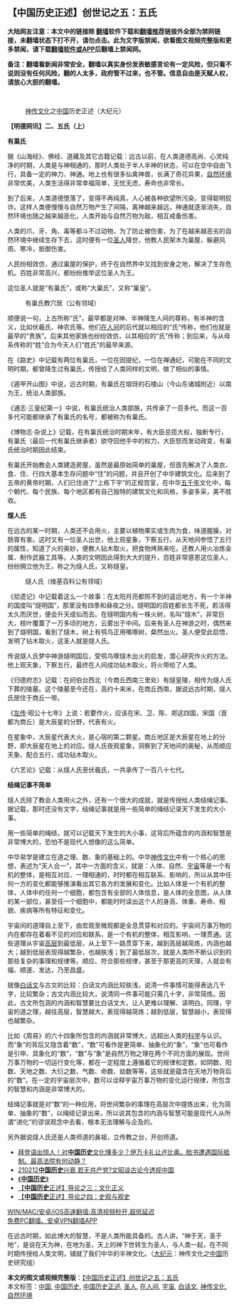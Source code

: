  <h2>【中国历史正述】创世记之五：五氏</h2> <p class="notice"><b>大陆网友注意：本文中的链接除 <a href="https://github.com/bannedbook/fanqiang" >翻墙</a>软件下载和<a href="https://github.com/killgcd/justmysocks/blob/master/README.md">翻墙推荐</a>链接外全部为禁网链接，未翻墙状态下打不开，请勿点击。此为文字版禁闻，欲看图文视频完整版和更多禁闻，请下载<a href="https://github.com/bannedbook/fanqiang">翻墙软件或APP</a>后翻墙上禁闻网。</p><p>备注：翻墙看新闻非常安全，翻墙以真实身份发表敏感言论有一定风险，但只看不说则没有任何风险，翻的人太多，政府管不过来，也不管。信息自由是天赋人权，请放心大胆的翻墙。</b></p>  <div class="entry"> <br /> <figure><a href="https://i2.wp.com/upload-images-bucket-v64rleca837do.s3.eu-west-1.amazonaws.com/wp-content/uploads/2021/02/26181402/%E6%9C%AA%E6%A0%87%E9%A2%98-1-79.jpg?fit=860%2C484&#038;ssl=1" data-caption="神传文化之中国历史正述（大纪元）"></a><figcaption class="wp-caption-text"><a href="https://www.bannedbook.org/bnews/tag/%e7%a5%9e%e4%bc%a0%e6%96%87%e5%8c%96/" class="st_tag internal_tag" rel="tag" title="标签 神传文化 下的日志">神传文化</a>之<a href="https://www.bannedbook.org/bnews/tag/%E4%B8%AD%E5%9B%BD/" class="st_tag internal_tag" rel="tag" title="标签 中国 下的日志">中国</a>历史正述（大纪元）</figcaption></figure> <p><strong>【明德网讯】二、五氏（上）</strong></p> <p><strong>有巢氏</strong></p> <p>据《山海经》、佛经、道藏及其它古籍记载：远古以前，在人类道德高尚、心灵纯净的时期，人类是与神相通的，那时人类处于半人半神的状态，可以在空中自由飞行，具备一定的神力、神通。地上也有很多仙禽神兽，长满了奇花异果，<a href="https://www.bannedbook.org/bnews/tag/%E8%87%AA%E7%84%B6%E7%8E%AF%E5%A2%83/" class="st_tag internal_tag" rel="tag" title="标签 自然环境 下的日志">自然环境</a>非常优美，人类生活得非常幸福简单，无忧无虑，寿命也非常长。</p> <p>到了后来，人类道德堕落了，变得不再纯真，人心被各种欲望所污染，变得聪明狡诈。这样人类便慢慢与自然万物产生了间隔，离神越来越远，神通就逐渐消失，自然环境也随之越来越恶化，人类开始与自然万物为敌，相互戒备伤害。</p> <p>人类的爪、牙、角、毒等都斗不过动物，为了防止被伤害，为了在越来越恶劣的自然环境中继续生存下去，这时便有一位<a href="https://www.bannedbook.org/bnews/tag/%E5%9C%A3%E4%BA%BA/" class="st_tag internal_tag" rel="tag" title="标签 圣人 下的日志">圣人</a>降世，他教人民架木为巢屋，躲避风雨、寒冷，抵御伤害。</p> <p>人民纷相效仿，通过巢屋的保护，终于在自然界中又找到安身之地，解决了生存危机。百姓非常高兴，都纷纷推举这位圣人为王。</p> <p>这位圣人就是“有巢氏”，或称“大巢氏”，又称“巢皇”。</p>  <figure id="attachment_26553" aria-describedby="caption-attachment-26553" style="width: 1154px" class="wp-caption alignnone"><figcaption id="caption-attachment-26553" class="wp-caption-text">有巢氏教穴居（公有领域）</figcaption></figure> <p>顺便说一句，上古所称“氏”，最早都是对神、半神降生人间的尊称，有半神的含义，比如伏羲氏、神农氏等。他们<a href="https://www.bannedbook.org/bnews/tag/%e5%9c%a8%e4%ba%ba%e9%97%b4/" class="st_tag internal_tag" rel="tag" title="标签 在人间 下的日志">在人间</a>的后代就以相应的“氏”传称，他们也就是最早的“贵族”。后来其他家族也纷纷效仿，以其相应的“氏”传称；到后来，与从母系传称的“姓”合为今天人们“姓氏”的最早来源。</p> <p>在《路史》中记载有两位有巢氏，一位在因提纪，一位在禅通纪，可能在不同的文明时期，都曾降生过有巢氏，传授给了人类同样的文明，做了相似的事情。</p> <p>《遁甲开山图》中说，远古时期，有巢氏在琅玡的石楼山（今山东诸城附近）以南为王，统治人类部族。</p> <p>《通志‧三皇纪第一》中说，有巢氏统治人类部族，共传承了一百多代。而这一百多代可能都继承了有巢氏的名号，都被称为有巢氏。</p> <p>《博物志‧杂说上》记载，在有巢氏统治时期末年，有大臣总揽大权，独断专行，有巢氏（最后一代有巢氏继承者）欲夺回他手中的权力，大臣怒而发动政变，有巢氏统治时期因此结束。</p> <p>有巢氏开始教会人类建造房屋，虽然是最原始简单的巢屋，但首先解决了人类衣、食、住、行四大基本生存问题中“住”的问题，并且开创了中华建筑文化。后来到了五帝的黄帝时期，人们已住进了“上栋下宇”的正规宫室，在中华<span class='wp_keywordlink'><a href="https://www.bannedbook.org/forum24/topic769.html" title="上下五千年历史真貌" target="_blank">五千年</a></span>文化中，每个朝代、每个民族、每个地区都有自己独特的建筑文化和风格，多姿多采，美不胜收。</p> <p><strong>燧人氏</strong></p>  <p>在远古的某一时期，人类还不会用火，主要以植物果实或生肉为食，味道腥臊，对肠胃有害。这时又有一位圣人出世，他上观星象，下察五行，从天地间参悟了五行的属性，知道了火的奥妙，便教人钻木取火，把食物烤熟来吃，还教人用火冶炼金属、制作武器工具等。人类的文明因此得到大大的提升，百姓非常感恩这位圣人，纷纷拥立他为王，称之为燧人氏，又称燧皇。</p> <figure id="attachment_26555" aria-describedby="caption-attachment-26555" style="width: 1152px" class="wp-caption alignnone"><figcaption id="caption-attachment-26555" class="wp-caption-text">燧人氏（维基百科公有领域）</figcaption></figure> <p>《拾遗记》中记载着这么一个故事：在太阳月亮都照不到的遥远地方，有一个半神的国度叫“燧明国”，那里没有四季和昼夜之分。燧明国的百姓都长生不死，若活得太久而厌世，便会升天成仙而去。在燧明国内有一株火树，名叫“燧木”，非常巨大，枝叶覆蓋了一万多顷的地方，云雾出于中间。后来有圣人在神游之时，偶然来到了燧明国，看到了燧木，树上有鸮鸟正用嘴啄树，粲然出火。圣人便受此启悟，发明了钻木取火，这圣人就是燧人氏。</p> <p>传说燧人氏梦中神游燧明国后，受鸮鸟啄燧木出火的启发，潜心研究作火的方法。他上观天象，下察五行，最终在人间成功钻木取火，将火带给了人类。</p> <p>《归德府志》记载：在阏伯台西北（今商丘西南三里处）有燧皇陵，相传为燧人氏下葬的陵墓。这个陵墓至今还在，高约十来米，在商丘西南，据说远古时期，燧人氏居住于商丘一带。</p> <p>《<span class='wp_keywordlink'><a href="https://www.bannedbook.org/forum24/topic538.html" title="《左传》" target="_blank">左传</a></span>‧昭公十七年》上说：若要作火，应该在宋、卫、陈、郑这四国，宋国（首都为商丘）是大辰星的分野，代表有火。</p> <p>在星象中，大辰星代表大火，是心宿的第二颗星。商丘地区是大辰星在地上的分野，即大辰星在地上的对应。燧人氏夜观星象，洞察到了天地间的奥秘，从而顺应天象、配合五行，成功钻木取火。</p> <p>《六艺论》记载：从燧人氏至伏羲氏，一共承传了一百八十七代。</p>  <p><strong>结绳记事不简单</strong></p> <p>燧人氏除了教会人类用火之外，还有一个很大的成就，就是传授给人类结绳记事。据记载，那时还没有文字，结绳记事就是用一些简单的绳结记录天下发生的大小事。</p> <p>用一些简单的绳结，就可以记载天下发生的大小事，这背后所蕴含的内涵和智慧是非常博大的，恐怕不是现代人想像的这么简单。</p> <p>中华易学是建立在道之理、数、象的基础上的。中华<span class='wp_keywordlink'><a href="https://www.bannedbook.org/forum3/topic152.html" title="神传文化" target="_blank">神传文化</a></span>中有一个核心的思想，表述为“天人合一”，其中一方面的含义，就是：人体、自然、<a href="https://www.bannedbook.org/bnews/tag/%e5%ae%87%e5%ae%99/" class="st_tag internal_tag" rel="tag" title="标签 宇宙 下的日志">宇宙</a>等是一个有机的整体，是相互对应、一理相通的，时时都在相互联系、影响的，所以从其中任何一方的变化都能够推演看出其它各方的发展和变化。比如人体是一个有机的整体，人体中的任何一个细胞，都包含有全部的人体信息，是人体的全息图，从人体的某一部位，甚至任一个细胞中，都能时时读出这个人的身高、体重、寿命、相貌、疾病等所有特征和变化。</p> <p>宇宙间的道理自上至下，由宏观至微观都是全息贯穿和对应的。宇宙间万事万物的内在都存在着看不见的对应和联系，是一个有机的整体，相互影响，一理贯通。这些道理从宇宙<span class='wp_keywordlink_affiliate'><a href="https://www.bannedbook.org/bnews/ccpdope/" title="中共高层内幕" target="_blank">高层</a></span>到最低层，从上至下一路贯穿下来，越到高层越简炼，内涵也越大；越到低层表现得越繁杂，也越肤浅；到了最低层次，就是人类所不断认识到的那些复杂的事理和规律等。顺应、符合那些规律，甚至于那更高的天理，人就会有福、顺遂、发达，乃至昌盛。</p> <p>就像<a href="https://www.bannedbook.org/bnews/tag/%E7%99%BD%E8%AF%9D%E6%96%87/" class="st_tag internal_tag" rel="tag" title="标签 白话文 下的日志">白话文</a>与古文的比较：白话文内涵比较肤浅，说清一件事情可能得表达几千字，比较繁杂；古文内涵比较大，说清同一件事可能只需几十字，非常简炼。因此，古文所包涵的内涵和智慧要比白话文大，让人更难以理解、读明白。同理，宇宙的道之理，越往高层，智慧越大，表现得越简炼；越到低层，智慧越小，表现得也越繁杂。</p> <p>比如《周易》的六十四象所包含的内涵就非常博大，远超出人类的<span class='wp_keywordlink'><a href="https://www.bannedbook.org/forum11/topic309.html" title="禁片：“科学”的棍子" target="_blank">科学</a></span>与认识。而“象”的背后又隐含着“数”，“数”可看作是更简单、抽象化的“象”，“象”也可看作是引申、具象化的“数”，“数”与“象”是自然万物之理在两个不同方面的展现。世间万事万物的一切运行变化等，都在一定程度上遵循着它的规律和定数，如阴数、阳数、天地之数、大衍之数、气数、命数、劫数等等，这些就是蕴含在天地万物背后的“数”。在一定的宇宙层次中，数可以诠释宇宙万事万物的变化运行规律，所包含的智慧和内涵是非常博大的。</p>  <p>结绳记事就是对“数”的一种应用，将世间繁杂的事理在高层次中提炼出来，化为简单、抽象的“数”，以绳结记录出来，所以说其包含的内涵与智慧可能是现代人从所谓“进化”的谬误观念中去看，根本无法理解与企及的。</p> <p>另外据说燧人氏还是人类师道的鼻祖，立传教之台，开创师道。</p> <ul class='op-related-articles' title='相关阅读'> <li><a href='https://www.bannedbook.org/bnews/bannedvideo/20210220/1490564.html' target='_blank'>拜登语出惊人！对<b>中国历史</b>文化懂多少？伊万卡礼让卢比奥。脸书遭遇国际抵制。最高法院有何动静？</a></li> <li><a href='https://www.bannedbook.org/bnews/bannedvideo/20210212/1486283.html' target='_blank'>210212<b>中国历史</b>兴衰 若无共产党?文昭谈古论今透视中国</a></li> <li><a href='https://www.bannedbook.org/bnews/baitai/20210212/1486164.html' target='_blank'>《<b>中国历史</b>》</a></li> <li><a href='https://www.bannedbook.org/bnews/comments/20210203/1480128.html' target='_blank'>【<b>中国历史</b>正述】导论之三：文化正义</a></li> <li><a href='https://www.bannedbook.org/bnews/comments/20210203/1480124.html' target='_blank'>【<b>中国历史</b>正述】导论之四：史观与观史</a></li> </ul> <p class="texttj"> <a href="https://github.com/bannedbook/fanqiang/wiki/V2ray%E6%9C%BA%E5%9C%BA" target="_blank">WIN/MAC/安卓/iOS高速翻墙:高清视频秒开,超低延迟</a><br/> <a href="https://github.com/bannedbook/fanqiang/wiki/%E7%A6%81%E9%97%BB%E7%BD%91%E5%AE%89%E5%8D%93%E7%BF%BB%E5%A2%99%E6%96%B0%E9%97%BBAPP" target="_blank">免费PC翻墙、安卓VPN翻墙APP</a></p><p>在远古时期，如此博大的智慧，不是人类所能具备的。古人讲，“神于天，圣于地”，是说在天为神，在地为圣，天上的神下世转生为圣人，与人类一起，在不同时期传授给人类文明，铺就了我们中华的半神文化。（<span class='wp_keywordlink_affiliate'><a href="http://www.epochtimes.com/" title="大纪元" target="_blank">大纪元</a></span>：神传文化之<span class='wp_keywordlink_affiliate'><a href="https://www.bannedbook.org/" title="中国" target="_blank">中国</a></span>历史研究组）</p><a name='sharetosocial'></a>       <div><b>本文的图文或视频完整版</b>：<a href='https://www.bannedbook.org/bnews/comments/20210227/1494656.html'>【中国历史正述】创世记之五：五氏</a></div>  </div><!--END ENTRY--> <div class="postfooter"> <div>本文标签：<a href="https://www.bannedbook.org/bnews/tag/%E4%B8%AD%E5%9B%BD/" rel="tag">中国</a>, <a href="https://www.bannedbook.org/bnews/tag/%e4%b8%ad%e5%9b%bd%e5%8e%86%e5%8f%b2/" rel="tag">中国历史</a>, <a href="https://www.bannedbook.org/bnews/tag/%E4%B8%AD%E5%9B%BD%E5%8E%86%E5%8F%B2%E6%AD%A3%E8%BF%B0/" rel="tag">中国历史正述</a>, <a href="https://www.bannedbook.org/bnews/tag/%E5%9C%A3%E4%BA%BA/" rel="tag">圣人</a>, <a href="https://www.bannedbook.org/bnews/tag/%e5%9c%a8%e4%ba%ba%e9%97%b4/" rel="tag">在人间</a>, <a href="https://www.bannedbook.org/bnews/tag/%e5%ae%87%e5%ae%99/" rel="tag">宇宙</a>, <a href="https://www.bannedbook.org/bnews/tag/%E7%99%BD%E8%AF%9D%E6%96%87/" rel="tag">白话文</a>, <a href="https://www.bannedbook.org/bnews/tag/%e7%a5%9e%e4%bc%a0%e6%96%87%e5%8c%96/" rel="tag">神传文化</a>, <a href="https://www.bannedbook.org/bnews/tag/%E8%87%AA%E7%84%B6%E7%8E%AF%E5%A2%83/" rel="tag">自然环境</a></div>  </div><!--END POSTFOOTER--> 